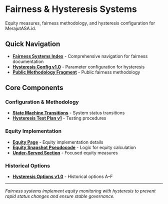 # Fairness & Hysteresis Systems

Equity measures, fairness methodology, and hysteresis configuration for MerajutASA.id.

## Quick Navigation

- **[Fairness Systems Index](index.md)** - Comprehensive navigation for fairness documentation
- **[Hysteresis Config v1.0](hysteresis-config-v1.yml)** - Parameter configuration for hysteresis
- **[Public Methodology Fragment](hysteresis-public-methodology-fragment-v1.md)** - Public fairness methodology

## Core Components

### Configuration & Methodology
- **[State Machine Transitions](hysteresis-state-machine-transitions.md)** - System status transitions
- **[Hysteresis Test Plan v1](../tests/hysteresis-test-plan-v1.md)** - Testing procedures

### Equity Implementation
- **[Equity Page](equity-page.md)** - Equity implementation details
- **[Equity Snapshot Pseudocode](equity-snapshot-pseudocode.md)** - Logic for equity calculation
- **[Under-Served Section](equity-under-served-section.md)** - Focused equity measures

### Historical Options
- **[Hysteresis Options v1.0](../archive/fairness_equity-hysteresis-options-v1.md)** - Historical options A–F

---

*Fairness systems implement equity monitoring with hysteresis to prevent rapid status changes and ensure stable governance.*